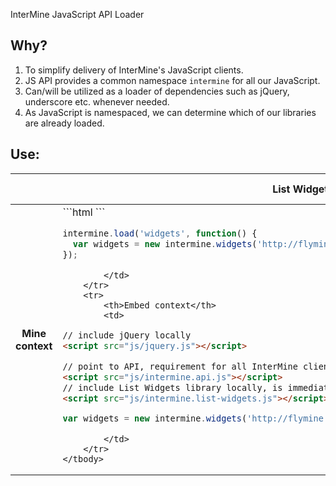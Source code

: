 InterMine JavaScript API Loader

## Why?
1. To simplify delivery of InterMine's JavaScript clients.
2. JS API provides a common namespace `intermine` for all our JavaScript.
3. Can/will be utilized as a loader of dependencies such as jQuery, underscore etc. whenever needed.
4. As JavaScript is namespaced, we can determine which of our libraries are already loaded.

## Use:

<table>
    <thead>
        <tr>
            <th></th>
            <th>List Widgets</th>
            <th>Report Widgets</th>
        </tr>
    </thead>
    <tbody>
        <tr>
            <th>Mine context</th>
            <td>
```html
<script src="http://cdn.intermine.org/api"></script>
```

```javascript
intermine.load('widgets', function() {
  var widgets = new intermine.widgets('http://flymine.org/service');
});
```
            </td>
        </tr>
        <tr>
            <th>Embed context</th>
            <td>
```html
// include jQuery locally
<script src="js/jquery.js"></script>

// point to API, requirement for all InterMine client side JavaScript
<script src="js/intermine.api.js"></script>
// include List Widgets library locally, is immediately available on the `intermine` namespace
<script src="js/intermine.list-widgets.js"></script>
```

```javascript
var widgets = new intermine.widgets('http://flymine.org/service');
```
            </td>
        </tr>
    </tbody>
</table>